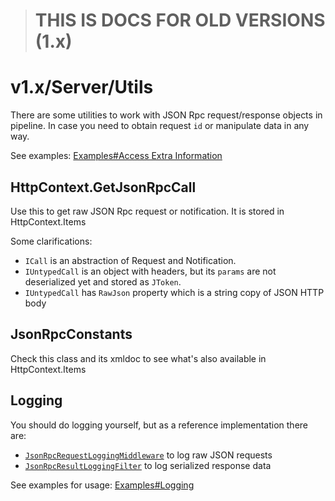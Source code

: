> # **THIS IS DOCS FOR OLD VERSIONS (1.x)**

# v1.x/Server/Utils

There are some utilities to work with JSON Rpc request/response objects in pipeline.
In case you need to obtain request `id` or manipulate data in any way.

See examples: [Examples#Access Extra Information](examples?id=access-extra-information)

## HttpContext.GetJsonRpcCall

Use this to get raw JSON Rpc request or notification. It is stored in HttpContext.Items

Some clarifications:

* `ICall` is an abstraction of Request and Notification.
* `IUntypedCall` is an object with headers, but its `params` are not deserialized yet and stored as `JToken`.
* `IUntypedCall` has `RawJson` property which is a string copy of JSON HTTP body

## JsonRpcConstants

Check this class and its xmldoc to see what's also available in HttpContext.Items

## Logging

You should do logging yourself, but as a reference implementation there are:

* [`JsonRpcRequestLoggingMiddleware`](https://github.com/tochka-public/Tochka.JsonRpc/blob/master/src/Tochka.JsonRpc.Server/Pipeline/JsonRpcRequestLoggingMiddleware.cs) to log raw JSON requests
* [`JsonRpcResultLoggingFilter`](https://github.com/tochka-public/Tochka.JsonRpc/blob/master/src/Tochka.JsonRpc.Server/Pipeline/JsonRpcResultLoggingFilter.cs) to log serialized response data

See examples for usage: [Examples#Logging](examples?id=logging)